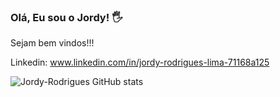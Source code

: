 ### Olá, Eu sou o Jordy! 🖐️

 Sejam bem vindos!!!
 
Linkedin: www.linkedin.com/in/jordy-rodrigues-lima-71168a125

![Jordy-Rodrigues GitHub stats](https://github-readme-stats.vercel.app/api?username=Jordy-Rodrigues&show_icons=true)

